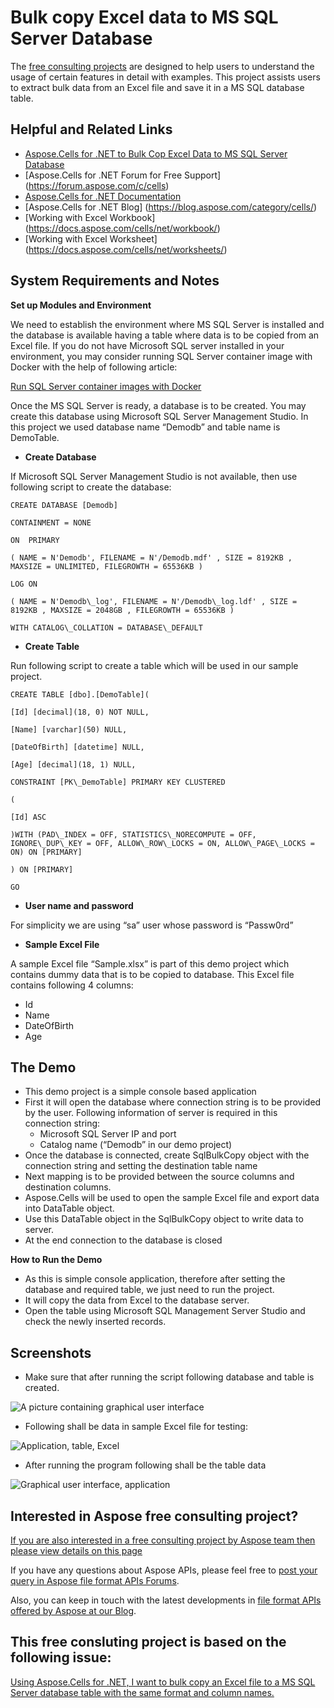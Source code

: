 ﻿# **Bulk copy Excel data to MS SQL Server Database**

The [free consulting projects](https://aspose-free-consulting.github.io/) are designed to help users to understand the usage of certain features in detail with examples. This project assists users to extract bulk data from an Excel file and save it in a MS SQL database table.

## **Helpful and Related Links**

- [Aspose.Cells for .NET to Bulk Cop Excel Data to MS SQL Server Database](https://products.aspose.com/cells/net)
- [Aspose.Cells for .NET Forum for Free Support] (https://forum.aspose.com/c/cells)
- [Aspose.Cells for .NET Documentation](https://docs.aspose.com/cells/net/)
- [Aspose.Cells for .NET Blog] (https://blog.aspose.com/category/cells/)
- [Working with Excel Workbook] (https://docs.aspose.com/cells/net/workbook/)
- [Working with Excel Worksheet] (https://docs.aspose.com/cells/net/worksheets/)

## **System Requirements and Notes**

**Set up Modules and Environment**

We need to establish the environment where MS SQL Server is installed and the database is available having a table where data is to be copied from an Excel file. If you do not have Microsoft SQL server installed in your environment, you may consider running SQL Server container image with Docker with the help of following article:

[Run SQL Server container images with Docker](https://docs.microsoft.com/en-us/sql/linux/quickstart-install-connect-docker?view=sql-server-ver15&pivots=cs1-bash)

Once the MS SQL Server is ready, a database is to be created. You may create this database using Microsoft SQL Server Management Studio. In this project we used database name “﻿Demodb” and table name is DemoTable.

- **Create Database**

If Microsoft SQL Server Management Studio is not available, then use following script to create the database:

    ﻿CREATE DATABASE [Demodb]
    
    CONTAINMENT = NONE
    
    ON  PRIMARY 
    
    ( NAME = N'Demodb', FILENAME = N'/Demodb.mdf' , SIZE = 8192KB , MAXSIZE = UNLIMITED, FILEGROWTH = 65536KB )
    
    LOG ON 
    
    ( NAME = N'Demodb\_log', FILENAME = N'/Demodb\_log.ldf' , SIZE = 8192KB , MAXSIZE = 2048GB , FILEGROWTH = 65536KB )
    
    WITH CATALOG\_COLLATION = DATABASE\_DEFAULT

- **Create Table**

Run following script to create a table which will be used in our sample project.

    CREATE TABLE [dbo].[DemoTable](
    
    [Id] [decimal](18, 0) NOT NULL,
    
    [Name] [varchar](50) NULL,
    
    [DateOfBirth] [datetime] NULL,
    
    [Age] [decimal](18, 1) NULL,
    
    CONSTRAINT [PK\_DemoTable] PRIMARY KEY CLUSTERED 
    
    (
    
    [Id] ASC
    
    )WITH (PAD\_INDEX = OFF, STATISTICS\_NORECOMPUTE = OFF, IGNORE\_DUP\_KEY = OFF, ALLOW\_ROW\_LOCKS = ON, ALLOW\_PAGE\_LOCKS = ON) ON [PRIMARY]
    
    ) ON [PRIMARY]
    
    GO

- **User name and password**

For simplicity we are using “sa” user whose password is “Passw0rd”

- **Sample Excel File**

A sample Excel file “Sample.xlsx” is part of this demo project which contains dummy data that is to be copied to database. This Excel file contains following 4 columns:

- Id
- Name
- DateOfBirth
- Age

## **The Demo**

- This demo project is a simple console based application
- First it will open the database where connection string is to be provided by the user. Following information of server is required in this connection string:
  - Microsoft SQL Server IP and port
  - Catalog name (“Demodb” in our demo project)
- Once the database is connected, create SqlBulkCopy object with the connection string and setting the destination table name
- Next mapping is to be provided between the source columns and destination columns.
- Aspose.Cells will be used to open the sample Excel file and export data into  DataTable object.
- Use this DataTable object in the SqlBulkCopy object to write data to server.
- At the end connection to the database is closed

**How to Run the Demo**

- As this is simple console application, therefore after setting the database and required table, we just need to run the project.
- It will copy the data from Excel to the database server.
- Open the table using Microsoft SQL Management Server Studio and check the newly inserted records.

## **Screenshots**

- Make sure that after running the script following database and table is created.

![A picture containing graphical user interface](BulkInsertExcelToMSSqlServer.001.png)

- Following shall be data in sample Excel file for testing:

![Application, table, Excel](BulkInsertExcelToMSSqlServer.002.png)

- After running the program following shall be the table data

![Graphical user interface, application](BulkInsertExcelToMSSqlServer.003.png)


## Interested in Aspose free consulting project?
[If you are also interested in a free consulting project by Aspose team then please view details on this page](https://aspose-free-consulting.github.io/)

If you have any questions about Aspose APIs, please feel free to [post your query in Aspose file format APIs Forums](https://forum.aspose.com/). 

Also, you can keep in touch with the latest developments in [file format APIs offered by Aspose at our Blog](https://blog.aspose.com/).

## This free consluting project is based on the following issue:

[Using Aspose.Cells for .NET, I want to bulk copy an Excel file to a MS SQL Server database table with the same format and column names.](https://github.com/aspose-free-consulting/projects/issues/77)
